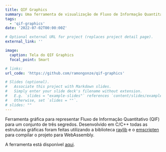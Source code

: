 ```yaml
---
title: QIF Graphics
summary: Uma ferramenta de visualização de Fluxo de Informação Quantitativo (QIF)
tags:
  - 'qif-graphics'
date: '2022-07-02T00:00:00Z'

# Optional external URL for project (replaces project detail page).
external_link: ''

image:
  caption: Tela do QIF Graphics
  focal_point: Smart

# links:
url_code: 'https://github.com/ramongonze/qif-graphics'

# Slides (optional).
#   Associate this project with Markdown slides.
#   Simply enter your slide deck's filename without extension.
#   E.g. `slides = "example-slides"` references `content/slides/example-slides.md`.
#   Otherwise, set `slides = ""`.
# slides: ""
---
```


Ferramenta gráfica para representar Fluxo de Informação Quantitativo (QIF) para um conjunto de três segredos. Desenvolvido em C/C++ todas as estruturas gráficas foram feitas utilizando a biblioteca [raylib](https://www.raylib.com/) e o [emscripten](https://emscripten.org/) para compilar o projeto para WebAssembly.

A ferramenta está disponível [aqui](https://homepages.dcc.ufmg.br/~ramon.gonze/qif-graphics).